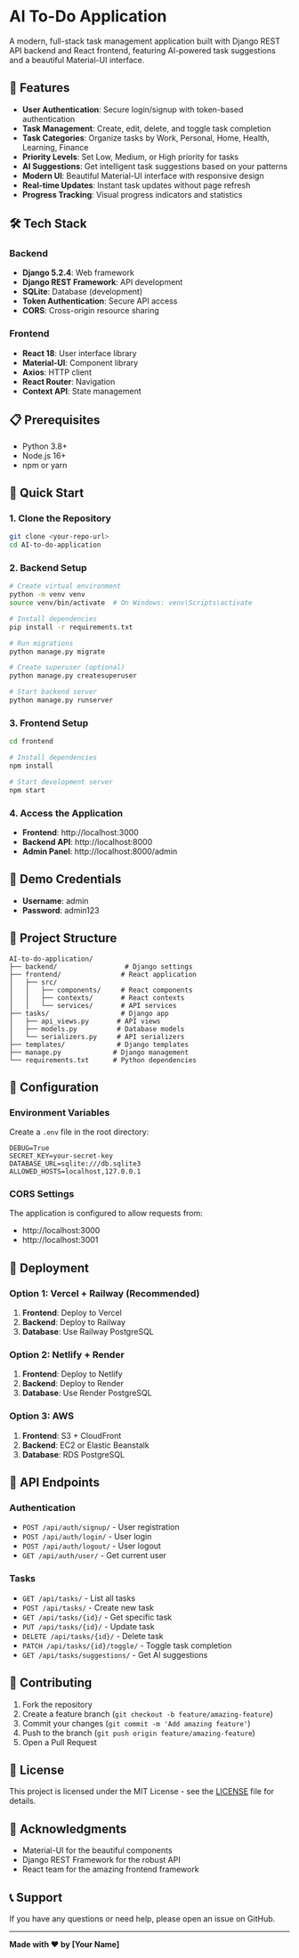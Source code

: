# AI To-Do Application

A modern, full-stack task management application built with Django REST API backend and React frontend, featuring AI-powered task suggestions and a beautiful Material-UI interface.

## 🚀 Features

- **User Authentication**: Secure login/signup with token-based authentication
- **Task Management**: Create, edit, delete, and toggle task completion
- **Task Categories**: Organize tasks by Work, Personal, Home, Health, Learning, Finance
- **Priority Levels**: Set Low, Medium, or High priority for tasks
- **AI Suggestions**: Get intelligent task suggestions based on your patterns
- **Modern UI**: Beautiful Material-UI interface with responsive design
- **Real-time Updates**: Instant task updates without page refresh
- **Progress Tracking**: Visual progress indicators and statistics

## 🛠️ Tech Stack

### Backend
- **Django 5.2.4**: Web framework
- **Django REST Framework**: API development
- **SQLite**: Database (development)
- **Token Authentication**: Secure API access
- **CORS**: Cross-origin resource sharing

### Frontend
- **React 18**: User interface library
- **Material-UI**: Component library
- **Axios**: HTTP client
- **React Router**: Navigation
- **Context API**: State management

## 📋 Prerequisites

- Python 3.8+
- Node.js 16+
- npm or yarn

## 🚀 Quick Start

### 1. Clone the Repository
```bash
git clone <your-repo-url>
cd AI-to-do-application
```

### 2. Backend Setup
```bash
# Create virtual environment
python -m venv venv
source venv/bin/activate  # On Windows: venv\Scripts\activate

# Install dependencies
pip install -r requirements.txt

# Run migrations
python manage.py migrate

# Create superuser (optional)
python manage.py createsuperuser

# Start backend server
python manage.py runserver
```

### 3. Frontend Setup
```bash
cd frontend

# Install dependencies
npm install

# Start development server
npm start
```

### 4. Access the Application
- **Frontend**: http://localhost:3000
- **Backend API**: http://localhost:8000
- **Admin Panel**: http://localhost:8000/admin

## 🔐 Demo Credentials

- **Username**: admin
- **Password**: admin123

## 📁 Project Structure

```
AI-to-do-application/
├── backend/                 # Django settings
├── frontend/               # React application
│   ├── src/
│   │   ├── components/     # React components
│   │   ├── contexts/       # React contexts
│   │   └── services/       # API services
├── tasks/                  # Django app
│   ├── api_views.py       # API views
│   ├── models.py          # Database models
│   └── serializers.py     # API serializers
├── templates/             # Django templates
├── manage.py             # Django management
└── requirements.txt      # Python dependencies
```

## 🔧 Configuration

### Environment Variables
Create a `.env` file in the root directory:

```env
DEBUG=True
SECRET_KEY=your-secret-key
DATABASE_URL=sqlite:///db.sqlite3
ALLOWED_HOSTS=localhost,127.0.0.1
```

### CORS Settings
The application is configured to allow requests from:
- http://localhost:3000
- http://localhost:3001

## 🚀 Deployment

### Option 1: Vercel + Railway (Recommended)
1. **Frontend**: Deploy to Vercel
2. **Backend**: Deploy to Railway
3. **Database**: Use Railway PostgreSQL

### Option 2: Netlify + Render
1. **Frontend**: Deploy to Netlify
2. **Backend**: Deploy to Render
3. **Database**: Use Render PostgreSQL

### Option 3: AWS
1. **Frontend**: S3 + CloudFront
2. **Backend**: EC2 or Elastic Beanstalk
3. **Database**: RDS PostgreSQL

## 📝 API Endpoints

### Authentication
- `POST /api/auth/signup/` - User registration
- `POST /api/auth/login/` - User login
- `POST /api/auth/logout/` - User logout
- `GET /api/auth/user/` - Get current user

### Tasks
- `GET /api/tasks/` - List all tasks
- `POST /api/tasks/` - Create new task
- `GET /api/tasks/{id}/` - Get specific task
- `PUT /api/tasks/{id}/` - Update task
- `DELETE /api/tasks/{id}/` - Delete task
- `PATCH /api/tasks/{id}/toggle/` - Toggle task completion
- `GET /api/tasks/suggestions/` - Get AI suggestions

## 🤝 Contributing

1. Fork the repository
2. Create a feature branch (`git checkout -b feature/amazing-feature`)
3. Commit your changes (`git commit -m 'Add amazing feature'`)
4. Push to the branch (`git push origin feature/amazing-feature`)
5. Open a Pull Request

## 📄 License

This project is licensed under the MIT License - see the [LICENSE](LICENSE) file for details.

## 🙏 Acknowledgments

- Material-UI for the beautiful components
- Django REST Framework for the robust API
- React team for the amazing frontend framework

## 📞 Support

If you have any questions or need help, please open an issue on GitHub.

---

**Made with ❤️ by [Your Name]** 